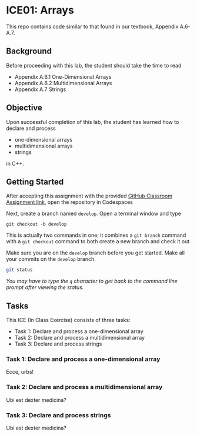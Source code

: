 # ICE01: Arrays

This repo contains code similar to that found in our textbook, Appendix A.6-A.7.

## Background

Before proceeding with this lab, the student should take the time to read

* Appendix A.6.1 One-Dimensional Arrays
* Appendix A.6.2 Multidimensional Arrays
* Appendix A.7 Strings

## Objective

Upon successful completion of this lab, the student has learned how to declare and process

* one-dimensional arrays
* multidimensional arrays
* strings

in C++.

## Getting Started

After accepting this assignment with the provided [GitHub Classroom Assignment link](https://classroom.github.com/a/WsVfQ0KM), open the repository in Codespaces

Next, create a branch named `develop`. Open a terminal window and type

```shell
git checkout -b develop
```

This is actually two commands in one; it combines a `git branch` command with a `git checkout` command to both create a new branch and check it out.

Make sure you are on the `develop` branch before you get started. Make all your commits on the `develop` branch.

```bash
git status
```

_You may have to type the `q` character to get back to the command line prompt after viewing the status._

## Tasks

This ICE (In Class Exercise) consists of three tasks:

- Task 1: Declare and process a one-dimensional array
- Task 2: Declare and process a multidimensional array
- Task 3: Declare and process strings

### Task 1: Declare and process a one-dimensional array

Ecce, urbs!

### Task 2: Declare and process a multidimensional array

Ubi est dexter medicina?

### Task 3: Declare and process strings

Ubi est dexter medicina?
